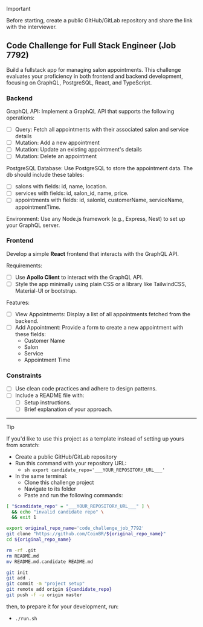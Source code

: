 
> [!IMPORTANT]  
> Before starting, create a public GitHub/GitLab repository and share the link with the interviewer.

## Code Challenge for Full Stack Engineer (Job 7792)

Build a fullstack app for managing salon appointments. 
This challenge evaluates your proficiency in both frontend and backend development, focusing on GraphQL, PostgreSQL, React, and TypeScript.

 
### Backend 
 
GraphQL API: Implement a GraphQL API that supports the following operations: 
 - [ ] Query: Fetch all appointments with their associated salon and service details
 - [ ] Mutation: Add a new appointment
 - [ ] Mutation: Update an existing appointment's details
 - [ ] Mutation: Delete an appointment
 
PostgreSQL Database: Use PostgreSQL to store the appointment data.
The db should include these tables:
 - [ ] salons with fields: id, name, location.
 - [ ] services with fields: id, salon_id, name, price.
 - [ ] appointments with fields: id, salonId, customerName, serviceName, appointmentTime.
 
Environment: 
   Use any Node.js framework (e.g., Express, Nest) to set up your GraphQL server.
 
### Frontend
 
Develop a simple **React** frontend that interacts with the GraphQL API.


Requirements:
 - [ ] Use **Apollo Client** to interact with the GraphQL API.
 - [ ]  Style the app minimally using plain CSS or a library like TailwindCSS, Material-UI or bootstrap.
 
Features:
 - [ ] View Appointments: Display a list of all appointments fetched from the backend.
 - [ ] Add Appointment: Provide a form to create a new appointment with these fields:
   - Customer Name
   - Salon
   - Service
   - Appointment Time
 
### Constraints 
 
 - [ ] Use clean code practices and adhere to design patterns.
 - [ ] Include a README file with:
   - [ ] Setup instructions.
   - [ ] Brief explanation of your approach.

---

> [!TIP]  
> If you'd like to use this project as a template instead of setting up yours from scratch:

- Create a public GitHub/GitLab repository
- Run this command with your repository URL:
  - `sh export candidate_repo='___YOUR_REPOSITORY_URL___' `
- In the same terminal:
  - Clone this challenge project
  - Navigate to its folder
  - Paste and run the following commands:

```sh
[ "$candidate_repo" = "___YOUR_REPOSITORY_URL___" ] \
  && echo "invalid candidate repo" \
  && exit 1

export original_repo_name='code_challenge_job_7792'
git clone "https://github.com/CoinBR/${original_repo_name}"
cd ${original_repo_name}

rm -rf .git
rm README.md
mv README.md.candidate README.md

git init
git add .
git commit -m "project setup"
git remote add origin ${candidate_repo}
git push -f -u origin master
```

then, to prepare it for your development, run:
- `./run.sh`

